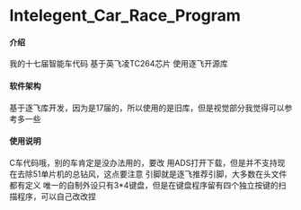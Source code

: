 # Intelegent_Car_Race_Program

#### 介绍
我的十七届智能车代码
基于英飞凌TC264芯片
使用逐飞开源库

#### 软件架构
基于逐飞库开发，因为是17届的，所以使用的是旧库，但是视觉部分我觉得可以参考多一些



#### 使用说明
C车代码哦，别的车肯定是没办法用的，要改
用ADS打开下载，但是并不支持现在去除51单片机的总钻风，这点要注意
引脚就是逐飞推荐引脚，大多数在头文件都有定义
唯一的自制外设只有3*4键盘，但是在键盘程序留有四个独立按键的扫描程序，可以自己改改捏
